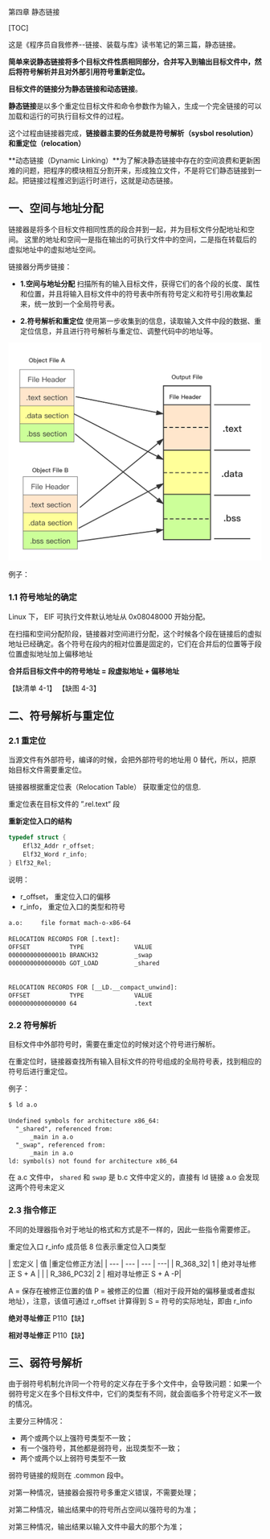 第四章 静态链接

[TOC]


这是《程序员自我修养--链接、装载与库》读书笔记的第三篇，静态链接。

**简单来说静态链接将多个目标文件性质相同部分，合并写入到输出目标文件中，然后将符号解析并且对外部引用符号重新定位。**

**目标文件的链接分为静态链接和动态链接**。

**静态链接**是以多个重定位目标文件和命令参数作为输入，生成一个完全链接的可以加载和运行的可执行目标文件的过程。

这个过程由链接器完成，**链接器主要的任务就是符号解析（sysbol resolution） 和重定位（relocation）**

**动态链接（Dynamic Linking）**为了解决静态链接中存在的空间浪费和更新困难的问题，把程序的模块相互分割开来，形成独立文件，不是将它们静态链接到一起。把链接过程推迟到运行时进行，这就是动态链接。

## 一、空间与地址分配
链接器是将多个目标文件相同性质的段合并到一起，并为目标文件分配地址和空间。
这里的地址和空间一是指在输出的可执行文件中的空间，二是指在转载后的虚拟地址中的虚拟地址空间。

链接器分两步链接：

- **1.空间与地址分配**
扫描所有的输入目标文件，获得它们的各个段的长度、属性和位置，并且将输入目标文件中的符号表中所有符号定义和符号引用收集起来，统一放到一个全局符号表。

- **2.符号解析和重定位**
使用第一步收集到的信息，读取输入文件中段的数据、重定位信息，并且进行符号解析与重定位、调整代码中的地址等。

![linker_static_1](media/linker_static_1.png)

例子：

### 1.1 符号地址的确定
Linux 下， ElF 可执行文件默认地址从 0x08048000 开始分配。

在扫描和空间分配阶段，链接器对空间进行分配，这个时候各个段在链接后的虚拟地址已经确定。各个符号在段内的相对位置是固定的，它们在合并后的位置等于段位置虚拟地址加上偏移地址

**合并后目标文件中的符号地址 = 段虚拟地址 + 偏移地址**

【缺清单 4-1】
【缺图 4-3】

## 二、符号解析与重定位
### 2.1 重定位
当源文件有外部符号，编译的时候，会把外部符号的地址用 0 替代，所以，把原始目标文件需要重定位。

链接器根据重定位表（Relocation Table） 获取重定位的信息.

重定位表在目标文件的 ”.rel.text“ 段

**重新定位入口的结构**

```c
typedef struct {
    Efl32_Addr r_offset;
    Elf32_Word r_info;
} Elf32_Rel;
```
说明：
- r_offset， 重定位入口的偏移
- r_info， 重定位入口的类型和符号


```
a.o:     file format mach-o-x86-64

RELOCATION RECORDS FOR [.text]:
OFFSET           TYPE              VALUE
000000000000001b BRANCH32          _swap
000000000000000b GOT_LOAD          _shared


RELOCATION RECORDS FOR [__LD.__compact_unwind]:
OFFSET           TYPE              VALUE
0000000000000000 64                .text
```

### 2.2 符号解析
目标文件中外部符号时，需要在重定位的时候对这个符号进行解析。

在重定位时，链接器查找所有输入目标文件的符号组成的全局符号表，找到相应的符号后进行重定位。

例子：

```
$ ld a.o

Undefined symbols for architecture x86_64:
  "_shared", referenced from:
      _main in a.o
  "_swap", referenced from:
      _main in a.o
ld: symbol(s) not found for architecture x86_64
```
在 a.c 文件中， `shared` 和  `swap` 是 b.c 文件中定义的，直接有 ld 链接 a.o 会发现这两个符号未定义

### 2.3 指令修正
不同的处理器指令对于地址的格式和方式是不一样的，因此一些指令需要修正。

重定位入口 r_info 成员低 8 位表示重定位入口类型

 
| 宏定义 | 值 |重定位修正方法|
| --- | --- | --- | ---|
| R_368_32| 1 | 绝对寻址修正 S + A | |
| R_386_PC32| 2 | 相对寻址修正 S + A -P|

A = 保存在被修正位置的值
P = 被修正的位置（相对于段开始的偏移量或者虚拟地址），注意，该值可通过 r_offset 计算得到
S = 符号的实际地址，即由 r_info

**绝对寻址修正**
P110【缺】

**相对寻址修正**
P110【缺】

## 三、弱符号解析
由于弱符号机制允许同一个符号的定义存在于多个文件中，会导致问题：如果一个弱符号定义在多个目标文件中，它们的类型有不同，就会面临多个符号定义不一致的情况。

主要分三种情况：

- 两个或两个以上强符号类型不一致；
- 有一个强符号，其他都是弱符号，出现类型不一致；
- 两个或两个以上弱符号类型不一致

弱符号链接的规则在 .common 段中。

对第一种情况，链接器会报符号多重定义错误，不需要处理；

对第二种情况，输出结果中的符号所占空间以强符号的为准；

对第三种情况，输出结果以输入文件中最大的那个为准；




